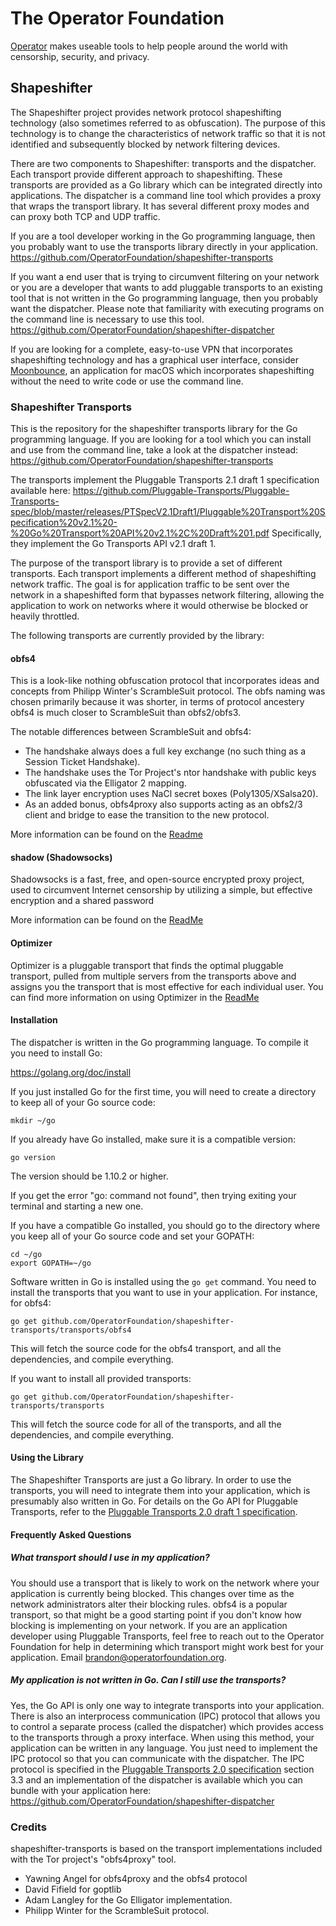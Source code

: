# The Operator Foundation

[Operator](https://operatorfoundation.org) makes useable tools to help people around the world with censorship, security, and privacy.

## Shapeshifter

The Shapeshifter project provides network protocol shapeshifting technology
(also sometimes referred to as obfuscation). The purpose of this technology is
to change the characteristics of network traffic so that it is not identified
and subsequently blocked by network filtering devices.

There are two components to Shapeshifter: transports and the dispatcher. Each
transport provide different approach to shapeshifting. These transports are
provided as a Go library which can be integrated directly into applications.
The dispatcher is a command line tool which provides a proxy that wraps the
transport library. It has several different proxy modes and can proxy both
TCP and UDP traffic.

If you are a tool developer working in the Go programming language, then you
probably want to use the transports library directly in your application.
<https://github.com/OperatorFoundation/shapeshifter-transports>

If you want a end user that is trying to circumvent filtering on your network or
you are a developer that wants to add pluggable transports to an existing tool
that is not written in the Go programming language, then you probably want the
dispatcher. Please note that familiarity with executing programs on the command
line is necessary to use this tool.
<https://github.com/OperatorFoundation/shapeshifter-dispatcher>

If you are looking for a complete, easy-to-use VPN that incorporates
shapeshifting technology and has a graphical user interface, consider
[Moonbounce](https://github.com/OperatorFoundation/Moonbounce), an application for macOS which incorporates shapeshifting without
the need to write code or use the command line.

### Shapeshifter Transports

This is the repository for the shapeshifter transports library for the Go
programming language. If you are looking for a tool which you can install and
use from the command line, take a look at the dispatcher instead:
<https://github.com/OperatorFoundation/shapeshifter-transports>

The transports implement the Pluggable Transports 2.1 draft 1 specification available here:
<https://github.com/Pluggable-Transports/Pluggable-Transports-spec/blob/master/releases/PTSpecV2.1Draft1/Pluggable%20Transport%20Specification%20v2.1%20-%20Go%20Transport%20API%20v2.1%2C%20Draft%201.pdf> Specifically,
they implement the Go Transports API v2.1 draft 1.

The purpose of the transport library is to provide a set of different
transports. Each transport implements a different method of shapeshifting
network traffic. The goal is for application traffic to be sent over the network
in a shapeshifted form that bypasses network filtering, allowing
the application to work on networks where it would otherwise be blocked or
heavily throttled.

The following transports are currently provided by the library:

#### obfs4

This is a look-like nothing obfuscation protocol that incorporates ideas and concepts from Philipp Winter's ScrambleSuit protocol. The obfs naming was chosen primarily because it was shorter, in terms of protocol ancestery obfs4 is much closer to ScrambleSuit than obfs2/obfs3.

The notable differences between ScrambleSuit and obfs4:

* The handshake always does a full key exchange (no such thing as a Session Ticket Handshake).
* The handshake uses the Tor Project's ntor handshake with public keys obfuscated via the Elligator 2 mapping.
* The link layer encryption uses NaCl secret boxes (Poly1305/XSalsa20).
* As an added bonus, obfs4proxy also supports acting as an obfs2/3 client and bridge to ease the transition to the new protocol.

More information can be found on the [Readme](https://github.com/OperatorFoundation/shapeshifter-transports/blob/master/transports/obfs4/README.md)
#### shadow (Shadowsocks)

Shadowsocks is a fast, free, and open-source encrypted proxy project, used to circumvent Internet censorship by utilizing a simple, but effective  encryption and a shared password

More information can be found on the [ReadMe](https://github.com/OperatorFoundation/shapeshifter-transports/blob/master/transports/shadow/README.md)

#### Optimizer

Optimizer is a pluggable transport that finds the optimal pluggable 
transport, pulled from multiple servers from the transports above and assigns you the 
transport that is most effective for each individual user.  You can find more information on using Optimizer in the [ReadMe](https://github.com/OperatorFoundation/shapeshifter-transports/tree/master/transports/Optimizer)

#### Installation

The dispatcher is written in the Go programming language. To compile it you need
to install Go:

<https://golang.org/doc/install>

If you just installed Go for the first time, you will need to create a directory
to keep all of your Go source code:

    mkdir ~/go

If you already have Go installed, make sure it is a compatible version:

    go version

The version should be 1.10.2 or higher.

If you get the error "go: command not found", then trying exiting your terminal
and starting a new one.

If you have a compatible Go installed, you should go to the directory where you
keep all of your Go source code and set your GOPATH:

    cd ~/go
    export GOPATH=~/go

Software written in Go is installed using the `go get` command. You need to
install the transports that you want to use in your application. For instance,
for obfs4:

    go get github.com/OperatorFoundation/shapeshifter-transports/transports/obfs4

This will fetch the source code for the obfs4 transport, and all the
dependencies, and compile everything.

If you want to install all provided transports:

    go get github.com/OperatorFoundation/shapeshifter-transports/transports

This will fetch the source code for all of the transports, and all the
dependencies, and compile everything.

#### Using the Library

The Shapeshifter Transports are just a Go library. In order to use the
transports, you will need to integrate them into your application, which is
presumably also written in Go. For details on the Go API for Pluggable
Transports, refer to the [Pluggable Transports 2.0 draft 1 specification](http://www.pluggabletransports.info/assets/PTSpecV2Draft1.pdf).

#### Frequently Asked Questions

##### What transport should I use in my application?

You should use a transport that is likely to work on the network where your
application is currently being blocked. This changes over time as the network
administrators alter their blocking rules. obfs4 is a popular transport, so
that might be a good starting point if you don't know how blocking is
implementing on your network. If you are an application developer using
Pluggable Transports, feel free to reach out to the Operator Foundation for
help in determining which transport might work best for your application. Email
brandon@operatorfoundation.org.

##### My application is not written in Go. Can I still use the transports?

Yes, the Go API is only one way to integrate transports into your application.
There is also an interprocess communication (IPC) protocol that allows you to
control a separate process (called the dispatcher) which provides access to the
transports through a proxy interface. When using this method, your application
can be written in any language. You just need to implement the IPC protocol so
that you can communicate with the dispatcher. The IPC protocol is specified in
the [Pluggable Transports 2.0 specification](https://github.com/Pluggable-Transports/Pluggable-Transports-spec/blob/master/releases/pt-2_0.pdf) section 3.3 and an implementation of the dispatcher is available which you can bundle with your
application here: <https://github.com/OperatorFoundation/shapeshifter-dispatcher>

### Credits

shapeshifter-transports is based on the transport implementations included with
the Tor project's "obfs4proxy" tool.

 * Yawning Angel for obfs4proxy and the obfs4 protocol
 * David Fifield for goptlib
 * Adam Langley for the Go Elligator implementation.
 * Philipp Winter for the ScrambleSuit protocol.
